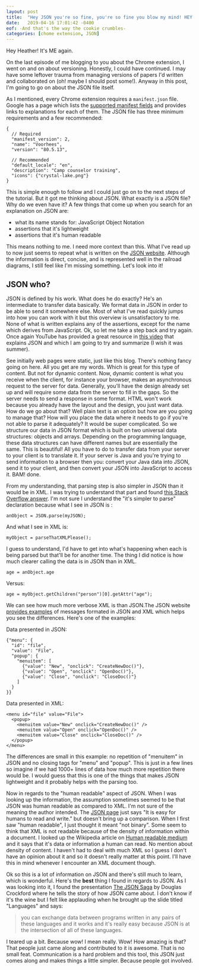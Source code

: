 ```yaml
---
layout: post
title:  "Hey JSON you're so fine, you're so fine you blow my mind! HEY JSON!"
date:   2019-04-16 17:01:42 -0400
eof: -And that's the way the cookie crumbles-
categories: [chome extension, JSON]
---
```


Hey Heather! It's ME again.

On the last episode of me blogging to you about the Chrome extension, I went on
and on about versioning. Honestly, I could have continued. I may have some
leftover trauma from managing versions of papers I'd written and collaborated on
(oh! maybe I should post some!). Anyway in this post, I'm going to go on about
the JSON file itself.

As I mentioned, every Chrome extension requires a `manifest.json` file. Google
has a page which lists the [supported manifest fields][google-manifest] and
provides links to explanations for each of them. The JSON file has three minimum
requirements and a few recommended: 

```
{
  // Required
  "manifest_version": 2,
  "name": "Voorhees",
  "version": "80.5.13", 
  
  // Recommended
  "default_locale": "en",
  "description": "Camp counselor training",
  "icons": {"crystal-lake.png"}
}
```

This is simple enough to follow and I could just go on to the next steps of the
tutorial. But it got me thinking about JSON. What exactly is a JSON file? Why do
we even have it? A few things that come up when you search for an explanation on
JSON are:

- what its name stands for: JavaScript Object Notation 
- assertions that it's lightweight
- assertions that it's human readable

This means nothing to me. I need more context than this. What I've read up to
now just seems to repeat what is written on the [JSON website][json]. Although
the information is direct, concise, and is represented well in the railroad
diagrams, I still feel like I'm missing something. Let's look into it!

## JSON who?

JSON is defined by his work. What does he do exactly? He's an intermediate to
transfer data basically. We format data in JSON in order to be able to send it
somewhere else. Most of what I've read quickly jumps into how you can work with
it but this overview is unsatisfactory to me. None of what is written explains
any of the assertions, except for the name which derives from JavaScript. Ok, so
let me take a step back and try again. Once again YouTube has provided a great
resource in [this video][YT-json-navin] that explains JSON and which I am going
to try and summarize (I wish it was summer). 

See initially web pages were static, just like this blog. There's nothing fancy
going on here. All you get are my words. Which is great for this type of
content. But not for dynamic content. Now, dynamic content is what you receive
when the client, for instance your browser, makes an asynchronous request to
the server for data. Generally, you'll have the design already set up and will
require some data from the server to fill in the gaps. So the server needs to
send a response in some format. HTML won't work because you already have the
layout and the design, you just want data. How do we go about that? Well plain
text is an option but how are you going to manage that? How will you place the
data where it needs to go if you're not able to parse it adequately? It would be
super complicated. So we structure our data in JSON format which is built on two
universal data structures: objects and arrays. Depending on the programming
language, these data structures can have different names but are essentially the
same. This is beautiful! All you have to do to transfer data from your server to
your client is to translate it. If your server is Java and you're trying to send
information to a browser then you: convert your Java data into JSON, send it to
your client, and then convert your JSON into JavaScript to access it. BAM! done.

From my understanding, that parsing step is also simpler in JSON than it would
be in XML. I was trying to understand that part and found [this Stack Overflow
answer][SO-json-xml-comparison]. I'm not sure I understand the "it's simpler to
parse" declaration because what I see in JSON is : 

`anObject = JSON.parse(myJSON);`

And what I see in XML is:

`myObject = parseThatXMLPlease();`

I guess to understand, I'd have to get into what's happening when each is being
parsed but that'll be for another time. The thing I did notice is how much
clearer calling the data is in JSON than in XML.

`age = anObject.age`

Versus:

`age = myObject.getChildren("person")[0].getAttr("age");`

We can see how much more verbose XML is than JSON.The JSON website [provides
examples][json-example] of messages formated in JSON and XML which helps you see
the differences. Here's one of the examples: 

Data presented in JSON: 
```
{"menu": {
  "id": "file",
  "value": "File",
  "popup": {
    "menuitem": [
      {"value": "New", "onclick": "CreateNewDoc()"},
      {"value": "Open", "onclick": "OpenDoc()"},
      {"value": "Close", "onclick": "CloseDoc()"}
    ]
  }
}}
```
Data presented in XML:
```
<menu id="file" value="File">
  <popup>
    <menuitem value="New" onclick="CreateNewDoc()" />
    <menuitem value="Open" onclick="OpenDoc()" />
    <menuitem value="Close" onclick="CloseDoc()" />
  </popup>
</menu>

```

The differences are small in this example: no repetition of "menuitem" in JSON
and no closing tags for "menu" and "popup". This is just in a few lines so
imagine if we had 1000+ lines of data how much more repetition there would be. I
would guess that this is one of the things that makes JSON lightweight and it
probably helps with the parsing too.

Now in regards to the "human readable" aspect of JSON. When I was looking up the
information, the assumption sometimes seemed to be that JSON was human readable
as compared to XML. I'm not sure of the meaning the author intended. The [JSON
page][json] just says "It is easy for humans to read and write." but doesn't
bring up a comparison. When I first saw "human readable", I just thought it
meant "not binary". Some seem to think that XML is not readable because of the
density of information within a document. I looked up the Wikipedia article
on [Human readable medium][wiki-human-readable] and it says that it's data or
information a human can read. No mention about density of content. I haven't had
to deal with much XML so I guess I don't have an opinion about it and so it
doesn't really matter at this point. I'll have this in mind whenever I encounter
an XML document though.

Ok so this is a lot of information on JSON and there's still much to learn,
which is wonderful. Here's the **best** thing I found in regards to JSON. As I
was looking into it, I found the presentation [The JSON Saga][vimeo-json-saga]
by Douglas Crockford where he tells the story of how JSON came about. I don't
know if it's the wine but I felt like applauding when he brought up the slide
titled "Languages" and says: 

>you can exchange data between programs written in any pairs of these languages
>and it works and it's really easy because JSON is at the intersection of all of
>these languages.

I teared up a bit. Because wow! I mean really. Wow! How amazing is that? That
people just came along and contributed to it is awesome. That is no small feat.
Communication is a hard problem and this tool, this JSON just comes along and
makes things a little simpler. Because people got involved.

[google-manifest]: https://developer.chrome.com/extensions/manifest
[json]: https://www.json.org/
[YT-json-navin]: https://www.youtube.com/watch?v=JuFdz8f-cT4a
[SO-json-xml-comparison]: https://stackoverflow.com/a/4862530
[json-example]: http://json.org/example.html
[wiki-human-readable]: https://en.wikipedia.org/wiki/Human-readable_medium
[vimeo-json-saga]: https://vimeo.com/8692019
